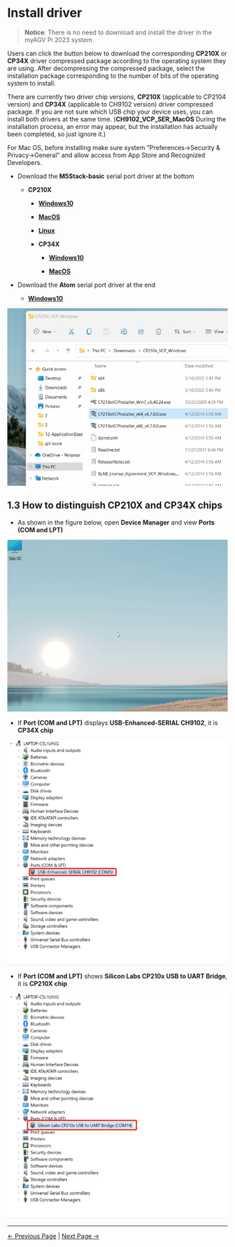 # Install driver

> **Notice**: There is no need to download and install the driver in the myAGV Pi 2023 system.





Users can click the button below to download the corresponding **CP210X** or **CP34X** driver compressed package according to the operating system they are using. After decompressing the compressed package, select the installation package corresponding to the number of bits of the operating system to install.

There are currently two driver chip versions, **CP210X** (applicable to CP2104 version) and **CP34X** (applicable to CH9102 version) driver compressed package. If you are not sure which USB chip your device uses, you can install both drivers at the same time. (**CH9102_VCP_SER_MacOS** During the installation process, an error may appear, but the installation has actually been completed, so just ignore it.)

For Mac OS, before installing make sure system "Preferences->Security & Privacy->General" and allow access from App Store and Recognized Developers.



- Download the **M5Stack-basic** serial port driver at the bottom

  - **CP210X**
    - [ **Windows10** ](https://download.elephantrobotics.com/software/drivers/CP210x_VCP_Windows.zip)
    - [ **MacOS** ](https://download.elephantrobotics.com/software/drivers/CP210x_VCP_MacOS.zip)
    - [ **Linux** ](https://download.elephantrobotics.com/software/drivers/CP210x_VCP_Linux.zip)

    - **CP34X**

      - [ **Windows10** ](https://download.elephantrobotics.com/software/drivers/CH9102_VCP_SER_Windows.exe)

      - [ **MacOS** ](https://download.elephantrobotics.com/software/drivers/CH9102_VCP_MacOS.zip)



- Download the **Atom** serial port driver at the end

  - [ **Windows10** ](https://download.elephantrobotics.com/software/drivers/CDM21228_Setup.zip)


![P210X_install](../../../../resources/5-BasicApplication/5.2.2/img/4.1.1.2-CP210X_install.gif)



## 1.3 How to distinguish CP210X and CP34X chips

- As shown in the figure below, open **Device Manager** and view **Ports (COM and LPT)**

![frimware_check](../../../../resources/5-BasicApplication/5.2.2/img/4.1.1.3-firmware_check.gif)

  * If **Port (COM and LPT)** displays **USB-Enhanced-SERIAL CH9102**, it is **CP34X chip**

![CP34X](../../../../resources/5-BasicApplication/5.2.2/img/4.1.1.3-CP34X.jpg)

  * If **Port (COM and LPT)** shows **Silicon Labs CP210x USB to UART Bridge**, it is **CP210X chip**

![CP210C](../../../../resources/5-BasicApplication/5.2.2/img/4.1.1.3-CP210X.jpg)

---
[← Previous Page](./1-setup.md) | [Next Page →](./3-flash_firmwares.md)